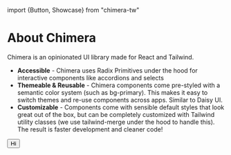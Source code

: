 import {Button, Showcase} from "chimera-tw"

# About Chimera

Chimera is an opinionated UI library made for React and Tailwind.

- **Accessible** - Chimera uses Radix Primitives under the hood for interactive components like accordions and selects
- **Themeable & Reusable** - Chimera components come pre-styled with a semantic color system (such as bg-primary). This makes it easy to switch themes and re-use components across apps. Similar to Daisy UI.
- **Customizable** - Components come with sensible default styles that look great out of the box, but can be completely customized with Tailwind utility classes (we use tailwind-merge under the hood to handle this). The result is faster development and cleaner code!

<Showcase>
  <Showcase.Preview>
    <Button>Hi</Button>
  </Showcase.Preview>
</Showcase>
